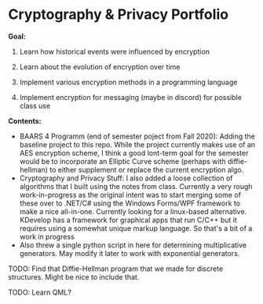 # Cryptography & Privacy Portfolio

**Goal:**

1. Learn how historical events were influenced by encryption

2. Learn about the evolution of encryption over time

3. Implement various encryption methods in a programming language

5. Implement encryption for messaging (maybe in discord) for possible class use

**Contents:**

- BAARS 4 Programm (end of semester poject from Fall 2020): Adding the baseline project to this repo. While the project currently makes use of an AES encryption scheme, I think a good lont-term goal for the semester would be to incorporate an Elliptic Curve scheme (perhaps with diffie-hellman) to either supplement or replace the current encryption algo. 
- Cryptography and Privacy Stuff: I also added a loose collection of algorithms that I built using the notes from class. Currently a very rough work-in-progress as the original intent was to start merging some of these over to .NET/C# using the Windows Forms/WPF framework to make a nice all-in-one. Currently looking for a linux-based alternative. KDevelop has a framework for graphical apps that run C/C++ but it requires using a somewhat unique markup language. So that's a bit of a work in progress
- Also threw a single python script in here for determining multiplicative generators. May modify it later to work with exponential generators.

TODO: Find that Diffie-Hellman program that we made for discrete structures. Might be nice to include that.

TODO: Learn QML?

